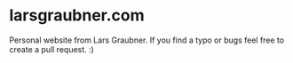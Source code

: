 # larsgraubner.com

Personal website from Lars Graubner. If you find a typo or bugs feel free to create a pull request. :)
